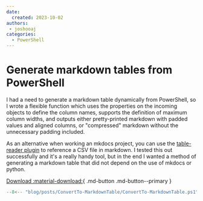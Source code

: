 ```yaml
---
date:
  created: 2023-10-02
authors:
 - joshooaj
categories:
  - PowerShell
---
```


# Generate markdown tables from PowerShell

I had a need to generate a markdown table dynamically from PowerShell, so I wrote a flexible function which uses the
properties on the incoming objects to define the column names, supports the definition of maximum column widths, and
outputs either pretty-printed markdown with padded values and aligned columns, or "compressed" markdown without the
unnecessary padding included.

<!-- more -->

As an alternative when working an mkdocs project, you can use the [table-reader plugin](https://pypi.org/project/mkdocs-table-reader-plugin/)
to reference a CSV file in markdown. I tested this out successfully and it's a really handy tool, but in the end I wanted
a method of generating a markdown table that did not depend on the use of mkdocs or python.

[Download :material-download:](ConvertTo-MarkdownTable.ps1){ .md-button .md-button--primary }

```powershell linenums="1"
--8<-- "blog/posts/ConvertTo-MarkdownTable/ConvertTo-MarkdownTable.ps1"
```
